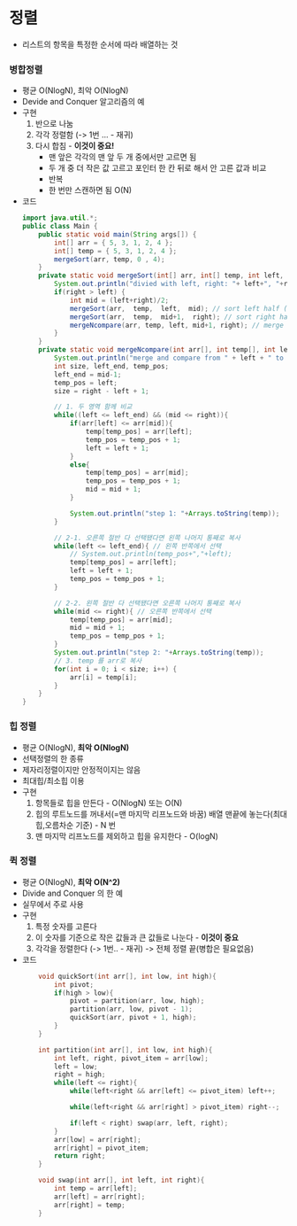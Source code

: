 # 정렬
- 리스트의 항목을 특정한 순서에 따라 배열하는 것

### 병합정렬
- 평균 O(NlogN), 최악 O(NlogN)
- Devide and Conquer 알고리즘의 예
- 구현
    1. 반으로 나눔
    2. 각각 정렬함 (-> 1번 ... - 재귀)
    3. 다시 합침 - **이것이 중요!**
        - 맨 앞은 각각의 맨 앞 두 개 중에서만 고르면 됨
        - 두 개 중 더 작은 값 고르고 포인터 한 칸 뒤로 해서 안 고른 값과 비교 
        - 반복  
        - 한 번만 스캔하면 됨 O(N)
- 코드
    ```java
    import java.util.*;
    public class Main {
        public static void main(String args[]) {
            int[] arr = { 5, 3, 1, 2, 4 };
            int[] temp = { 5, 3, 1, 2, 4 };
            mergeSort(arr, temp, 0 , 4);
        }
        private static void mergeSort(int[] arr, int[] temp, int left, int right) {
            System.out.println("divied with left, right: "+ left+", "+right);
            if(right > left) {
                int mid = (left+right)/2;
                mergeSort(arr,  temp,  left,  mid); // sort left half (recursive)
                mergeSort(arr,  temp,  mid+1,  right); // sort right half (recursive)
                mergeNcompare(arr, temp, left, mid+1, right); // merge two sub array
            }
        }
        private static void mergeNcompare(int arr[], int temp[], int left, int mid, int right) {
            System.out.println("merge and compare from " + left + " to " + right);
            int size, left_end, temp_pos;
            left_end = mid-1;
            temp_pos = left;
            size = right - left + 1;

            // 1. 두 영역 함께 비교
            while((left <= left_end) && (mid <= right)){
                if(arr[left] <= arr[mid]){
                    temp[temp_pos] = arr[left];
                    temp_pos = temp_pos + 1;
                    left = left + 1;
                }
                else{
                    temp[temp_pos] = arr[mid];
                    temp_pos = temp_pos + 1;
                    mid = mid + 1;
                }

                System.out.println("step 1: "+Arrays.toString(temp));
            }

            // 2-1. 오른쪽 절반 다 선택됐다면 왼쪽 나머지 통째로 복사
            while(left <= left_end){ // 왼쪽 반쪽에서 선택
                // System.out.println(temp_pos+","+left);
                temp[temp_pos] = arr[left];
                left = left + 1;
                temp_pos = temp_pos + 1;
            }

            // 2-2. 왼쪽 절반 다 선택됐다면 오른쪽 나머지 통째로 복사 
            while(mid <= right){ // 오른쪽 반쪽에서 선택
                temp[temp_pos] = arr[mid];
                mid = mid + 1;
                temp_pos = temp_pos + 1;
            }
            System.out.println("step 2: "+Arrays.toString(temp));
            // 3. temp 를 arr로 복사
            for(int i = 0; i < size; i++) { 
                arr[i] = temp[i];
            }
        }
    }
    ```

### 힙 정렬
- 평균 O(NlogN), **최악 O(NlogN)**
- 선택정렬의 한 종류
- 제자리정렬이지만 안정적이지는 않음
- 최대힙/최소힙 이용
- 구현
    1. 항목들로 힙을 만든다 - O(NlogN) 또는 O(N)
    2. 힙의 루트노드를 꺼내서(=맨 마지막 리프노드와 바꿈) 배열 맨끝에 놓는다(최대힙,오름차순 기준) - N 번
    3. 맨 마지막 리프노드를 제외하고 힙을 유지한다 - O(logN)

### 퀵 정렬
- 평균 O(NlogN), **최악 O(N^2)**
- Divide and Conquer 의 한 예
- 실무에서 주로 사용
- 구현
    1. 특정 숫자를 고른다
    2. 이 숫자를 기준으로 작은 값들과 큰 값들로 나눈다 - **이것이 중요**
    3. 각각을 정렬한다 (-> 1번.. - 재귀) -> 전체 정렬 끝(병합은 필요없음)
- 코드
    ```c
        void quickSort(int arr[], int low, int high){
            int pivot;
            if(high > low){
                pivot = partition(arr, low, high);
                partition(arr, low, pivot - 1);    
                quickSort(arr, pivot + 1, high);
            }
        }

        int partition(int arr[], int low, int high){
            int left, right, pivot_item = arr[low];
            left = low;
            right = high;
            while(left <= right){
                while(left<right && arr[left] <= pivot_item) left++;

                while(left<right && arr[right] > pivot_item) right--;

                if(left < right) swap(arr, left, right);
            }
            arr[low] = arr[right];
            arr[right] = pivot_item;
            return right;
        }

        void swap(int arr[], int left, int right){
            int temp = arr[left];
            arr[left] = arr[right];
            arr[right] = temp;
        }
    ```

